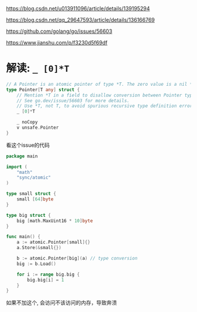 

https://blog.csdn.net/u013911096/article/details/139195294

https://blog.csdn.net/qq_29647593/article/details/136166769

https://github.com/golang/go/issues/56603

https://www.jianshu.com/p/f3230d5f69df



# 解读: `_ [0]*T`

```go
// A Pointer is an atomic pointer of type *T. The zero value is a nil *T.
type Pointer[T any] struct {
	// Mention *T in a field to disallow conversion between Pointer types.
	// See go.dev/issue/56603 for more details.
	// Use *T, not T, to avoid spurious recursive type definition errors.
	_ [0]*T

	_ noCopy
	v unsafe.Pointer
}
```

看这个issue的代码

```go
package main

import (
	"math"
	"sync/atomic"
)

type small struct {
	small [64]byte
}

type big struct {
	big [math.MaxUint16 * 10]byte
}

func main() {
	a := atomic.Pointer[small]{}
	a.Store(&small{})

	b := atomic.Pointer[big](a) // type conversion
	big := b.Load()

	for i := range big.big {
		big.big[i] = 1
	}
}
```

如果不加这个, 会访问不该访问的内存，导致奔溃